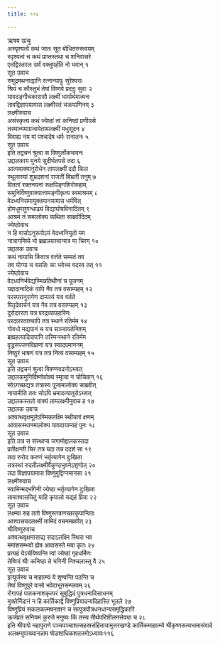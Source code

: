 ```yaml
---
title: ११६

---
```

ऋषय ऊचुः  
अस्पृश्यत्वे कथं जातः सूत बोधितरुस्त्वयम्  
स्पृश्यत्वं च कथं प्राप्तस्तथा च शनिवासरे  
एतद्विस्तरतः सर्वं वक्तुमर्हति नो भवान् १  
सूत उवाच  
समुद्रमथनाद्यानि रत्नान्यापुः सुरेश्वराः  
श्रियं च कौस्तुभं तेषां विष्णवे प्रददुः सुराः २  
यावदङ्गीचकारासौ लक्ष्मीं भार्यार्थमात्मनः  
तावद्विज्ञापयामास लक्ष्मीस्तं चक्रपाणिनम् ३  
लक्ष्मीरुवाच  
असंस्कृत्य कथं ज्येष्ठां त्वं कनिष्ठां प्रणीयसे  
तस्मान्ममाग्रजामेतामलक्ष्मीं मधुसूदन ४  
विवाह्य नय मां पश्चादेष धर्मः सनातनः ५  
सूत उवाच  
इति तद्वचनं श्रुत्वा स विष्णुर्लोकभावनः  
उद्दालकाय मुनये सुदीर्घतपसे तदा ६  
आत्मवाक्यानुरोधेन तामलक्ष्मीं ददौ किल  
स्थूलास्यां शुभ्रदशनां राजतीं बिभ्रतीं तनुम् ७  
विततां रक्तनयनां रूक्षपिङ्गशिरोरुहाम्  
समुनिर्विष्णुवाक्यात्तामङ्गीकृत्य स्वमाश्रमम् ८  
वेदध्वनिसमायुक्तमानयामास धर्मवित्  
होमधूमसुगन्धाढ्यं विद्याघोषविनादितम् ९  
आश्रमं तं समालोक्य व्यथिता साब्रवीदिदम्  
ज्येष्ठोवाच  
न हि वासोऽनुरूपोऽयं वेदध्वनियुतो मम  
नात्रागमिष्ये भो ब्रह्मन्नयस्वान्यत्र मा चिरम् १०  
उद्दालक उवाच  
कथं नायासि किंवात्र वर्त्तते सम्मतं तव  
तव योग्या च वसतिः का भवेच्च वदस्व तत् ११  
ज्येष्ठोवाच  
वेदध्वनिर्भवेद्यस्मिन्नतिथीनां च पूजनम्  
यज्ञदानादिकं वापि नैव तत्र वसाम्यहम् १२  
परस्परानुरागेण दाम्पत्यं यत्र वर्तते  
पितृदेवार्चनं यत्र नैव तत्र वसाम्यहम् १३  
दुरोदररता यत्र परद्रव्यापहारिणः  
परदाररताश्चापि तत्र स्थाने रतिर्मम १४  
गोवधो मद्यपानं च यत्र सञ्जायतेनिशम्  
ब्रह्महत्यादिपापानि तस्मिन्स्थाने रतिर्मम  
वृद्धसज्जनविप्राणां यत्र स्यादपमाननम्  
निष्ठुरं भाषणं यत्र तत्र नित्यं वसाम्यहम् १५  
सूत उवाच  
इति तद्वचनं श्रुत्वा विषण्णवदनोऽभवत्  
उद्दालकमुनिर्विष्णोर्वाक्यं स्मृत्वा न चोचिवान् १६  
सोऽगच्छद्यत्र तत्रास्य पूजामालोक्य साब्रवीत्  
नायामीति ततः सोऽपि भ्रमादत्यातुरोऽभवत्  
उद्दालकस्ततो वाक्यं तामलक्ष्मीमुवाच ह १७  
उद्दालक उवाच  
अश्वत्थवृक्षमूलेऽस्मिन्नलक्ष्मि स्थीयतां क्षणम्  
आवासस्थानमालोक्य यावदायाम्यहं पुनः १८  
सूत उवाच  
इति तत्र स संस्थाप्य जगामोद्दालकस्तदा  
प्रतीक्षन्ती चिरं तत्र यदा तन्न ददर्श सा १९  
तदा रुरोद करुणं भर्तृत्यागेन दुःखिता  
तत्रस्थां रुदतीलक्ष्मीर्वैकुण्ठभुवनेऽशृणोत् २०  
तदा विज्ञापयामास विष्णुमुद्विग्नमानसा २१  
लक्ष्मीरुवाच  
स्वामिन्मद्भगिनी ज्येष्ठा भर्तृत्यागेन दुःखिता  
तामाश्वासयितुं याहि कृपालो यद्यहं प्रिया २२  
सूत उवाच  
लक्ष्म्या सह ततो विष्णुस्तत्रागच्छत्कृपान्वितः  
आश्वासयदलक्ष्मीं तामिदं वचनमब्रवीत् २३  
श्रीविष्णुरुवाच  
अश्वत्थवृक्षमासाद्य सदाऽलक्ष्मि स्थिरा भव  
ममांशसम्भवो ह्येष आवासस्ते मया कृतः २४  
प्रत्यहं येऽर्चयिष्यन्ति त्वां ज्येष्ठां गृहधर्मिणः  
तेष्वियं श्रीः कनिष्ठा ते भगिनी निश्चलास्तु वै २५  
सूत उवाच  
इत्यूर्जस्य च माहात्म्यं ये शृण्वन्ति पठन्ति च  
तेषां विष्णुपुरे वासो भवेदाभूतसम्प्लवम् २६  
रोगापहं पातकनाशकृत्परं सुबुद्धिदं पुत्रधनादिसाधनम्  
मुक्तेर्निदानं न हि कार्तिकाद्वै विष्णुप्रियादन्यदिहास्ति भूतले २७  
विष्णुप्रियं सकलकल्मषनाशनं च सत्पुत्रपौत्रधनधान्यसमृद्धिकारि  
ऊर्जव्रतं सनियमं कुरुते मनुष्यः किं तस्य तीर्थपरिशीलनसेवया च २८  
इति श्रीपाद्मे महापुराणे पञ्चपञ्चाशत्सहस्रसंहितायामुत्तरखण्डे कार्तिकमाहात्म्ये श्रीकृष्णसत्यभामासंवादे अलक्ष्म्युपाख्यानन्नाम षोडशाधिकशततमोऽध्यायः११६